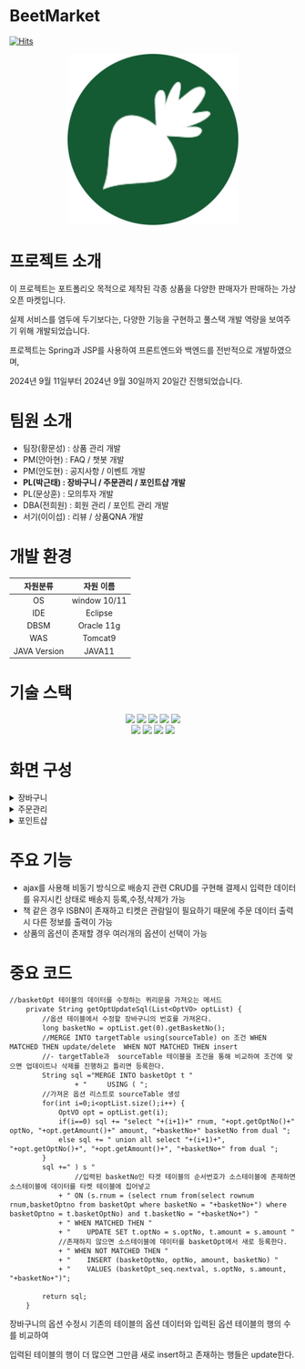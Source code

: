 # BeetMarket
[![Hits](https://hits.seeyoufarm.com/api/count/incr/badge.svg?url=https%3A%2F%2Fgithub.com%2Fvivi372%2FBeetMarket-Showcase&count_bg=%2379C83D&title_bg=%23555555&icon=&icon_color=%23E7E7E7&title=hits&edge_flat=false)](https://hits.seeyoufarm.com)


<div align="center">
  <img src="readmeAssets/beetmarketLogo.png" width="300" style="">
</div>



# 프로젝트 소개

이 프로젝트는 포트폴리오 목적으로 제작된 각종 상품을 다양한 판매자가 판매하는 가상 오픈 마켓입니다. 

실제 서비스를 염두에 두기보다는, 다양한 기능을 구현하고 풀스택 개발 역량을 보여주기 위해 개발되었습니다.

프로젝트는 Spring과 JSP를 사용하여 프론트엔드와 백엔드를 전반적으로 개발하였으며, 

2024년 9월 11일부터 2024년 9월 30일까지 20일간 진행되었습니다.

# 팀원 소개

+ 팀장(황문성) : 상품 관리 개발
+ PM(안아현) : FAQ / 챗봇 개발
+ PM(안도현) : 공지사항 / 이벤트 개발
+ __PL(박근태) : 장바구니 / 주문관리 / 포인트샵 개발__
+ PL(문상훈) : 모의투자 개발
+ DBA(전희원) : 회원 관리 / 포인트 관리 개발
+ 서기(이이섭) : 리뷰 / 상품QNA 개발

# 개발 환경

| 자원분류 | 자원 이름 |
| :---: | :---: |
| OS | window 10/11 |
| IDE | Eclipse |
| DBSM | Oracle 11g |
| WAS | Tomcat9 |
| JAVA Version | JAVA11 |

# 기술 스택

<div align=center>
  <img src="https://img.shields.io/badge/java-ff1a1a?style=for-the-badge&logo=JAVA&logoColor=white">
  <img src="https://img.shields.io/badge/spring-6DB33F?style=for-the-badge&logo=spring&logoColor=white">
  <img src="https://img.shields.io/badge/maven-C71A36?style=for-the-badge&logo=apachemaven&logoColor=white">
  <img src="https://img.shields.io/badge/oracle-F80000?style=for-the-badge&logo=oracle&logoColor=white">
  <img src="https://img.shields.io/badge/tomcat-F8DC75?style=for-the-badge&logo=apachetomcat&logoColor=white">
  <br>
  <img src="https://img.shields.io/badge/css-1572B6?style=for-the-badge&logo=css3&logoColor=white">
  <img src="https://img.shields.io/badge/bootstrap-7952B3?style=for-the-badge&logo=bootstrap&logoColor=white">
  <img src="https://img.shields.io/badge/javascript-F7DF1E?style=for-the-badge&logo=javascript&logoColor=white">  
  <img src="https://img.shields.io/badge/html5-E34F26?style=for-the-badge&logo=html5&logoColor=white">  
</div>

# 화면 구성

<details>
  
<summary>장바구니</summary>



</details>

<details>
  
<summary>주문관리</summary>


</details>

<details>
  
<summary>포인트샵</summary>


</details>

# 주요 기능

+ ajax를 사용해 비동기 방식으로 배송지 관련 CRUD를 구현해 결제시 입력한 데이터를 유지시킨 상태로 배송지 등록,수정,삭제가 가능
+ 책 같은 경우 ISBN이 존재하고 티켓은 관람일이 필요하기 때문에 주문 데이터 출력시 다른 정보를 출력이 가능
+ 상품의 옵션이 존재할 경우 여러개의 옵션이 선택이 가능

# 중요 코드

```
//basketOpt 테이블의 데이터를 수정하는 퀴리문을 가져오는 메서드
	private String getOptUpdateSql(List<OptVO> optList) {
		//옵션 테이블에서 수정할 장바구니의 번호를 가져온다.
		long basketNo = optList.get(0).getBasketNo();
		//MERGE INTO targetTable using(sourceTable) on 조건 WHEN MATCHED THEN update/delete  WHEN NOT MATCHED THEN insert
		//- targetTable과  sourceTable 테이블을 조건을 통해 비교하여 조건에 맞으면 업데이트나 삭제를 진행하고 틀리면 등록한다.
		String sql ="MERGE INTO basketOpt t "
				+ "		USING ( ";
		//가져온 옵션 리스트로 sourceTable 생성
		for(int i=0;i<optList.size();i++) {
			OptVO opt = optList.get(i);
			if(i==0) sql += "select "+(i+1)+" rnum, "+opt.getOptNo()+" optNo, "+opt.getAmount()+" amount, "+basketNo+" basketNo from dual ";
			else sql += " union all select "+(i+1)+", "+opt.getOptNo()+", "+opt.getAmount()+", "+basketNo+" from dual ";
		}
		sql +=" ) s "
				//입력된 basketNo인 타겟 테이블의 순서번호가 소스테이블에 존재하면 소스테이블에 데이터를 타켓 테이블에 집어넣고
			+ " ON (s.rnum = (select rnum from(select rownum rnum,basketOptno from basketOpt where basketNo = "+basketNo+") where basketOptno = t.basketOptNo) and t.basketNo = "+basketNo+") "
			+ " WHEN MATCHED THEN "
			+ "    UPDATE SET t.optNo = s.optNo, t.amount = s.amount "
			//존재하지 않으면 소스테이블에 데이터를 basketOpt에서 새로 등록한다.
			+ " WHEN NOT MATCHED THEN "
			+ "    INSERT (basketOptNo, optNo, amount, basketNo) "
			+ "    VALUES (basketOpt_seq.nextval, s.optNo, s.amount, "+basketNo+")";
		
		return sql;
	}

```

장바구니의 옵션 수정시 기존의 테이블의 옵션 데이터와 입력된 옵션 테이블의 행의 수를 비교하여 

입력된 테이블의 행이 더 많으면 그만큼 새로 insert하고 존재하는 행들은 update한다.
